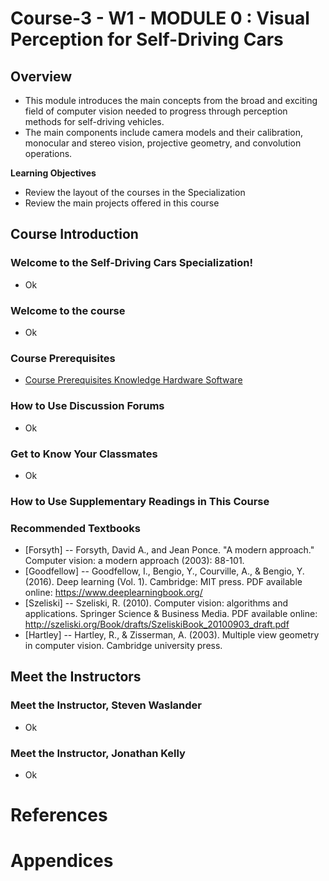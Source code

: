 # Course-3 - W1 - MODULE 0 : Visual Perception for Self-Driving Cars

## Overview 

- This module introduces the main concepts from the broad and exciting field of computer vision needed to progress through perception methods for self-driving vehicles. 
- The main components include camera models and their calibration, monocular and stereo vision, projective geometry, and convolution operations.  

**Learning  Objectives**

- Review the layout of the courses in the Specialization
- Review the main projects offered in this course


## Course Introduction
### Welcome to the Self-Driving Cars Specialization!
- Ok 
### Welcome to the course
- Ok
### Course Prerequisites
- [Course Prerequisites Knowledge Hardware Software](../Course1-Introduction-to-Self-Driving-Cars/resources/Course-Prerequisites-Knowledge-Hardware-Software.md)
### How to Use Discussion Forums
- Ok 
### Get to Know Your Classmates
- Ok 
### How to Use Supplementary Readings in This Course
### Recommended Textbooks

- [Forsyth]  -- Forsyth, David A., and Jean Ponce. "A modern approach." Computer vision: a modern approach (2003): 88-101.
- [Goodfellow] -- Goodfellow, I., Bengio, Y., Courville, A., & Bengio, Y. (2016). Deep learning (Vol. 1). Cambridge: MIT press. PDF available online: https://www.deeplearningbook.org/
- [Szeliski] -- Szeliski, R. (2010). Computer vision: algorithms and applications. Springer Science & Business Media. PDF available online: http://szeliski.org/Book/drafts/SzeliskiBook_20100903_draft.pdf
- [Hartley] -- Hartley, R., & Zisserman, A. (2003). Multiple view geometry in computer vision. Cambridge university press.

## Meet the Instructors
### Meet the Instructor, Steven Waslander
- Ok 
### Meet the Instructor, Jonathan Kelly
- Ok
# References


# Appendices
